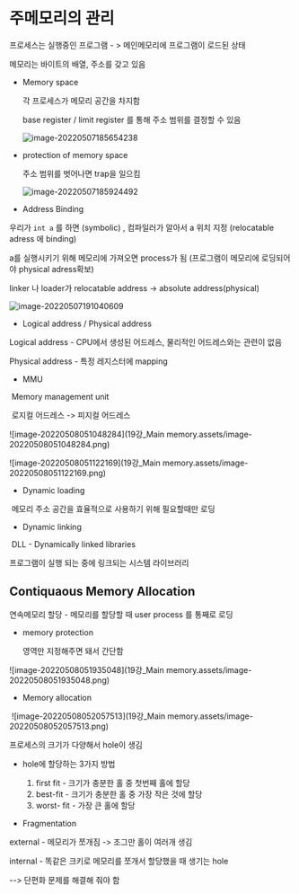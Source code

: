 # 주메모리의 관리

프로세스는 실행중인 프로그램 - > 메인메모리에 프로그램이 로드된 상태

메모리는 바이트의 배열, 주소를 갖고 있음

- Memory space

  각 프로세스가 메모리 공간을 차지함

  base register / limit register 를 통해 주소 범위를 결정할 수 있음

  ![image-20220507185654238](C:\Users\User\AppData\Roaming\Typora\typora-user-images\image-20220507185654238.png)

  

- protection of memory space

  주소 범위를 벗어나면 trap을 일으킴

  ![image-20220507185924492](C:\Users\User\AppData\Roaming\Typora\typora-user-images\image-20220507185924492.png)

- Address Binding

우리가 `int a` 를 하면 (symbolic) , 컴파일러가 알아서 a 위치 지정 (relocatable adress 에 binding)

a를 실행시키기 위해 메모리에 가져오면 process가 됨 (프로그램이 메모리에 로딩되어야 physical adress확보)

linker 나 loader가 relocatable address -> absolute address(physical)





![image-20220507191040609](C:\Users\User\AppData\Roaming\Typora\typora-user-images\image-20220507191040609.png)

- Logical address  / Physical address

Logical address - CPU에서 생성된 어드레스, 물리적인 어드레스와는 관련이 없음

Physical address - 특정 레지스터에 mapping

- MMU

​		Memory management unit

​	로지컬 어드레스 -> 피지컬 어드레스

![image-20220508051048284](19강_Main memory.assets/image-20220508051048284.png)

![image-20220508051122169](19강_Main memory.assets/image-20220508051122169.png)

- Dynamic loading

​	메모리 주소 공간을 효율적으로 사용하기 위해 필요할때만 로딩

- Dynamic linking

​	DLL - Dynamically linked libraries

프로그램이 실행 되는 중에 링크되는 시스템 라이브러리





## Contiquaous Memory Allocation

연속메모리 할당 - 메모리를 할당할 때 user process 를 통째로 로딩

- memory protection

  영역만 지정해주면 돼서 간단함

  

![image-20220508051935048](19강_Main memory.assets/image-20220508051935048.png)

- Memory allocation

​	![image-20220508052057513](19강_Main memory.assets/image-20220508052057513.png)

프로세스의 크기가 다양해서 hole이 생김

- hole에 할당하는 3가지 방법

	1. first fit - 크기가 충분한 홀 중 첫번째 홀에 할당
	1. best-fit - 크기가 충분한 홀 중 가장 작은 것에 할당
	1. worst- fit - 가장 큰 홀에 할당



- Fragmentation

external - 메모리가 쪼개짐 -> 조그만 홀이 여러개 생김

internal - 똑같은 크키로 메모리를 쪼개서 할당했을 때 생기는 hole

--> 단편화 문제를 해결해 줘야 함



